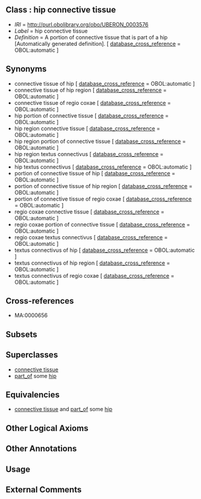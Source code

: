 
## Class : hip connective tissue

 * *IRI* = http://purl.obolibrary.org/obo/UBERON_0003576
 * *Label* = hip connective tissue
 * *Definition* = A portion of connective tissue that is part of a hip [Automatically generated definition]. [ [database_cross_reference](../../ef/oboInOwl#hasDbXref.md) = OBOL:automatic ]

## Synonyms

 * connective tissue of hip [ [database_cross_reference](../../ef/oboInOwl#hasDbXref.md) = OBOL:automatic ]
 * connective tissue of hip region [ [database_cross_reference](../../ef/oboInOwl#hasDbXref.md) = OBOL:automatic ]
 * connective tissue of regio coxae [ [database_cross_reference](../../ef/oboInOwl#hasDbXref.md) = OBOL:automatic ]
 * hip portion of connective tissue [ [database_cross_reference](../../ef/oboInOwl#hasDbXref.md) = OBOL:automatic ]
 * hip region connective tissue [ [database_cross_reference](../../ef/oboInOwl#hasDbXref.md) = OBOL:automatic ]
 * hip region portion of connective tissue [ [database_cross_reference](../../ef/oboInOwl#hasDbXref.md) = OBOL:automatic ]
 * hip region textus connectivus [ [database_cross_reference](../../ef/oboInOwl#hasDbXref.md) = OBOL:automatic ]
 * hip textus connectivus [ [database_cross_reference](../../ef/oboInOwl#hasDbXref.md) = OBOL:automatic ]
 * portion of connective tissue of hip [ [database_cross_reference](../../ef/oboInOwl#hasDbXref.md) = OBOL:automatic ]
 * portion of connective tissue of hip region [ [database_cross_reference](../../ef/oboInOwl#hasDbXref.md) = OBOL:automatic ]
 * portion of connective tissue of regio coxae [ [database_cross_reference](../../ef/oboInOwl#hasDbXref.md) = OBOL:automatic ]
 * regio coxae connective tissue [ [database_cross_reference](../../ef/oboInOwl#hasDbXref.md) = OBOL:automatic ]
 * regio coxae portion of connective tissue [ [database_cross_reference](../../ef/oboInOwl#hasDbXref.md) = OBOL:automatic ]
 * regio coxae textus connectivus [ [database_cross_reference](../../ef/oboInOwl#hasDbXref.md) = OBOL:automatic ]
 * textus connectivus of hip [ [database_cross_reference](../../ef/oboInOwl#hasDbXref.md) = OBOL:automatic ]
 * textus connectivus of hip region [ [database_cross_reference](../../ef/oboInOwl#hasDbXref.md) = OBOL:automatic ]
 * textus connectivus of regio coxae [ [database_cross_reference](../../ef/oboInOwl#hasDbXref.md) = OBOL:automatic ]

## Cross-references

 * MA:0000656

## Subsets


## Superclasses

 * [connective tissue](../../UBERON/84/UBERON_0002384.md)
 * [part_of](../../BFO/50/BFO_0000050.md) some [hip](../../UBERON/64/UBERON_0001464.md)

## Equivalencies

 * [connective tissue](../../UBERON/84/UBERON_0002384.md) and [part_of](../../BFO/50/BFO_0000050.md) some [hip](../../UBERON/64/UBERON_0001464.md)

## Other Logical Axioms


## Other Annotations


## Usage


## External Comments


